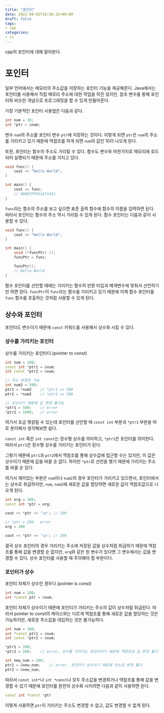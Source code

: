 ```yaml
---
title: "포인터"
date: 2022-09-02T19:56:32+09:00
draft: false
tags:
- cpp
categories:
- cs
---
```

cpp의 포인터에 대해 알아본다.
<!--more-->

# 포인터

일부 언어에서는 메모리의 주소값을 저장하는 포인터 기능을 제공해준다. Java에서는 포인터를 사용해서 직접 메모리 주소에 대한 작업을 하진 않지만, 참조 변수를 통해 포인터와 비슷한 개념으로 프로그래밍을 할 수 있게 만들어준다.

가장 기본적인 포인터 사용법은 다음과 같다.
```cpp
int num = 10;
int *ptr = &num;
```
변수 `num`의 주소를 포인터 변수 `ptr`에 저장하는 것이다. 이렇게 되면 `ptr`은 `num`의 주소를 가리키고 있기 때문에 역참조를 하게 되면 `num`의 값인 10이 나오게 된다.

또한, 포인터는 함수의 주소도 가리킬 수 있다. 함수도 변수와 마찬가지로 메모리에 로드되어 실행되기 때문에 주소를 가지고 있다.

```cpp
void func() {
    cout << "Hello World";
}

int main() {
    cout << func;
    // 00007FF651471451
}
```

`func`라는 함수의 주소를 보고 싶으면 표준 출력 함수에 함수의 이름을 입력하면 된다. 따라서 포인터는 함수의 주소 역시 가리킬 수 있게 된다. 함수 포인터는 다음과 같이 사용할 수 있다.

```cpp
void func() {
    cout << "Hello World";
}

int main() {
    void (*funcPtr) ();
    funcPtr = func;

    funcPtr();
    // Hello World
}
```

함수 포인터를 선언할 때에는 가리키는 함수의 반환 타입과 매개변수에 맞춰서 선언하기만 하면 된다. `funcPtr`이 `func`라는 함수를 가리키고 있기 때문에 이제 함수 포인터를 `func` 함수를 호출하는 것처럼 사용할 수 있게 된다.

## 상수와 포인터

포인터도 변수이기 때문에 `const` 키워드를 사용해서 상수화 시킬 수 있다.

### 상수를 가리키는 포인터

상수를 가리키는 포인터다.(pointer to const)

```cpp
int num = 100;
const int *ptr1 = &num;
int const *ptr2 = &num;

// 주소 변경은 가능
int num2 = 500;
ptr1 = *num2    // *ptr1 == 500
ptr2 = *num2    // *ptr2 == 500

// 상수이기 때문에 값 변경 불가능
*ptr1 = 500;    // error
*ptr2 = 1000;   // error
```

여기서 조금 헷갈릴 수 있는데 포인터를 선언할 때 `const int` 부분과 `*ptr1` 부분을 따로 분리해서 생각해보면 쉽다.

`const int` 혹은 `int const`는 정수형 상수를 의미하고, `*ptr1`은 포인터를 의미한다. 따라서 `ptr1`은 정수형 상수를 가리키는 포인터가 된다.

그렇기 때문에 `ptr1`과 `ptr2`에서 역참조를 통해 상수값에 접근할 수는 있지만, 이 값은 상수이기 때문에 값을 바꿀 순 없다. 하지만 `*ptr`로 선언을 했기 때문에 가리키는 주소를 바꿀 순 있다.

여기서 재미있는 부분은 `num`이나 `num2`의 경우 포인터가 가리키고 있으면서, 포인터에서는 상수로 취급하지만, `num`, `num2`에 새로운 값을 할당하면 새로운 값이 역참조값으로 나오게 된다.

```cpp
int org = 100;
const int *ptr = org;

cout << *ptr << '\n'; // 100

// *ptr = 200   error
org = 200

cout << *ptr << '\n'; // 200
```

결국 상수 포인터의 경우 가리키는 주소에 저장된 값을 상수처럼 취급하기 때문에 역참조를 통해 값을 변경할 순 없지만, `org`와 같은 원 변수가 있다면 그 변수에서는 값을 변경할 수 있다. 상수 포인터를 사용할 때 주의해야 할 부분이다.

### 포인터가 상수

포인터 자체가 상수인 경우다.(pointer is const)

```cpp
int num = 100;
int *const ptr = &num;
```

포인터 자체가 상수이기 때문에 포인터가 가리키는 주소의 값이 상수처럼 취급된다. 따라서 pointer to const의 케이스와는 다르게 역참조를 통해 새로운 값을 할당하는 것은 가능하지만, 새로운 주소값을 대입하는 것은 불가능하다.

```cpp
int num = 100;
int *const ptr1 = &num;
int const *ptr2 = &num;

*ptr1 = 200;
*ptr2 = 200;    // error, 상수를 가리키는 포인터이기 때문에 역참조로 값 변경 불가

int new_num = 200;
ptr1 = &new_num;    // error, 포인터가 상수이기 때문에 주소값 변경 불가
ptr2 = &new_num;
```

따라서 `const int*`나 `int *const`나 모두 주소값을 변경하거나 역참조를 통해 값을 변경할 수 있기 때문에 포인터를 완전히 상수화 시키려면 다음과 같이 사용하면 된다.

```cpp
const int *const *ptr
```

이렇게 사용하면 `ptr`이 가리키는 주소도 변경할 수 없고, 값도 변경할 수 없게 된다.